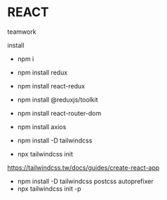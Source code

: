 # REACT

teamwork

install

- npm i
- npm install redux
- npm install react-redux
- npm install @reduxjs/toolkit
- npm install react-router-dom
- npm install axios


- npm install -D tailwindcss
- npx tailwindcss init

https://tailwindcss.tw/docs/guides/create-react-app
- npm install -D tailwindcss postcss autoprefixer
- npx tailwindcss init -p
